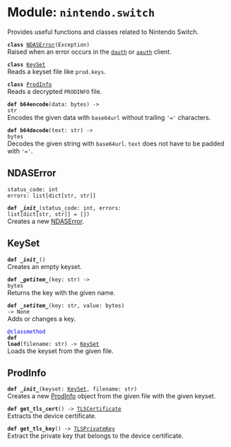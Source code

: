 
# Module: <code>nintendo.switch</code>

Provides useful functions and classes related to Nintendo Switch.

<code>**class** [NDASError](#ndaserror)(Exception)</code><br>
<span class="docs">Raised when an error occurs in the [`dauth`](dauth.md) or [`aauth`](aauth.md) client.</span>

<code>**class** [KeySet](#keyset)</code><br>
<span class="docs">Reads a keyset file like `prod.keys`.</span>

<code>**class** [ProdInfo](#prodinfo)</code><br>
<span class="docs">Reads a decrypted `PRODINFO` file.</span>

<code>**def b64encode**(data: bytes) -> str</code><br>
<span class="docs">Encodes the given data with `base64url` without trailing `'='` characters.

<code>**def b64decode**(text: str) -> bytes</code><br>
<span class="docs">Decodes the given string with `base64url`. `text` does not have to be padded with `'='`.

## NDASError
`status_code: int`<br>
`errors: list[dict[str, str]]`

<code>**def _\_init__**(status_code: int, errors: list[dict[str, str]] = [])</code><br>
<span class="docs">Creates a new [NDASError](#ndaserror).</span>

## KeySet
<code>**def _\_init__**()</code><br>
<span class="docs">Creates an empty keyset.</span>

<code>**def _\_getitem__**(key: str) -> bytes</code><br>
<span class="docs">Returns the key with the given name.</span>

<code>**def _\_setitem__**(key: str, value: bytes) -> None</code><br>
<span class="docs">Adds or changes a key.</span>

<code style="color: blue">@classmethod</code><br>
<code>**def load**(filename: str) -> [KeySet](#keyset)</code><br>
<span class="docs">Loads the keyset from the given file.</span>


## ProdInfo
<code>**def _\_init__**(keyset: [KeySet](#keyset), filename: str)</code><br>
<span class="docs">Creates a new [ProdInfo](#prodinfo) object from the given file with the given keyset.</span>

<code>**def get_tls_cert**() -> [TLSCertificate](https://anynet.readthedocs.io/en/latest/reference/tls#tlscertificate)</code><br>
<span class="docs">Extracts the device certificate.</span>

<code>**def get_tls_key**() -> [TLSPrivateKey](https://anynet.readthedocs.io/en/latest/reference/tls#tlsprivatekey)</code><br>
<span class="docs">Extract the private key that belongs to the device certificate.</span>
